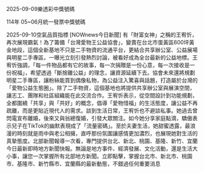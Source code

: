 
2025-09-09樂透彩中獎號碼

                                
114年 05~06月統一發票中獎號碼
                             
2025-09-10空氣品質指標
                              [NOWnews今日新聞] 有「財富女神」之稱的王宥忻，再次展現霸氣！為了籌備「台灣愛物王公益協會」，變賣在台北市蛋黃區600坪黃金地段，這個全新基地不只是二手物資的流通平台，更結合共享辦公室、公益展場與明星二手專區，一曝光立刻引發熱烈討論，被看好成為全台最新的公益地標。王宥忻強調，「每一件物品都有它的故事，每一次捐贈是一份心意，每一次接收是一份祝福」，希望透過「斷捨離公益」的理念，讓資源延續下去。協會未來還將規劃明星二手專區，讓粉絲能買到偶像私物，為公益注入驚喜與話題，打造屬於台灣的「愛物公益生態圈」。除了二手物資，這個基地也將提供共享辦公室與展演空間，讓志工、團隊和社區組織能在此交流合作。王宥忻表示，從空間設計到功能規劃，全都圍繞「共享」與「共好」的概念，倡導「愛物惜福」的生活態度，讓公益不再疏離，而是更貼近現代人的需求。談到生活日常，王宥忻也不避談私事。她過去曾閃電宣布離婚，後來又與翁總復婚，引發大眾關注。如今她分享家庭點滴，驕傲表示兒子在TikTok的幽默表現成了「流量密碼」。至於夫妻生活，她甜蜜透露，最浪漫的時刻就是雨中與老公相擁，直呼那份氛圍讓感情更加濃烈，也展現她對生活的真摯態度。北部新聞報導一次看，專門提供台北、新北、桃園、基隆、新竹、宜蘭今日最新即時地方新聞快報。無論是地方事件、經濟發展、文化活動，還是生活大小事，讓您一次掌握所有北部地方新聞。立即點擊，掌握台北市、新北市、桃園市、基隆市、新竹縣市、宜蘭縣的最新動態，不錯過任何重要消息